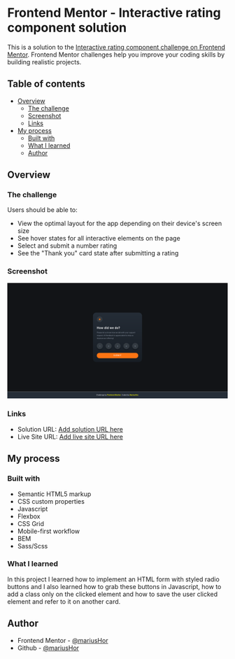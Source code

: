 # Frontend Mentor - Interactive rating component solution

This is a solution to the [Interactive rating component challenge on Frontend Mentor](https://www.frontendmentor.io/challenges/interactive-rating-component-koxpeBUmI). Frontend Mentor challenges help you improve your coding skills by building realistic projects. 

## Table of contents

- [Overview](#overview)
  - [The challenge](#the-challenge)
  - [Screenshot](#screenshot)
  - [Links](#links)
- [My process](#my-process)
  - [Built with](#built-with)
  - [What I learned](#what-i-learned)
  - [Author](#author)

## Overview

### The challenge

Users should be able to:

- View the optimal layout for the app depending on their device's screen size
- See hover states for all interactive elements on the page
- Select and submit a number rating
- See the "Thank you" card state after submitting a rating

### Screenshot

![](./img/screenshot.png)


### Links

- Solution URL: [Add solution URL here](https://your-solution-url.com)
- Live Site URL: [Add live site URL here](https://mariushor.github.io/interactive-rating-component-main/)

## My process

### Built with

- Semantic HTML5 markup
- CSS custom properties
- Javascript
- Flexbox
- CSS Grid
- Mobile-first workflow
- BEM
- Sass/Scss


### What I learned

In this project I learned how to implement an HTML form with styled radio buttons and I also learned
how to grab these buttons in Javascript, how to add a class only on the clicked element 
and how to save the user clicked element and refer to it on another card.

## Author

- Frontend Mentor - [@mariusHor](https://www.frontendmentor.io/profile/MariusHor)
- Github - [@mariusHor](https://github.com/MariusHor)

